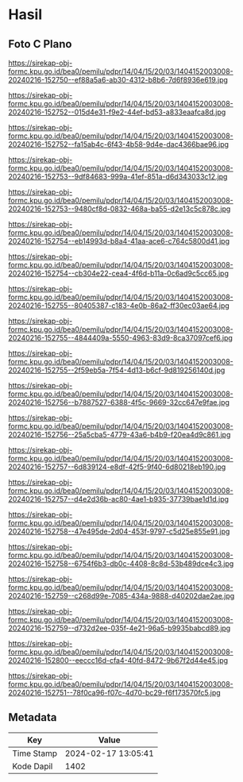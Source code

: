 # Hasil

## Foto C Plano

https://sirekap-obj-formc.kpu.go.id/bea0/pemilu/pdpr/14/04/15/20/03/1404152003008-20240216-152750--ef88a5a6-ab30-4312-b8b6-7d6f8936e619.jpg

https://sirekap-obj-formc.kpu.go.id/bea0/pemilu/pdpr/14/04/15/20/03/1404152003008-20240216-152752--015d4e31-f9e2-44ef-bd53-a833eaafca8d.jpg

https://sirekap-obj-formc.kpu.go.id/bea0/pemilu/pdpr/14/04/15/20/03/1404152003008-20240216-152752--fa15ab4c-6f43-4b58-9d4e-dac4366bae96.jpg

https://sirekap-obj-formc.kpu.go.id/bea0/pemilu/pdpr/14/04/15/20/03/1404152003008-20240216-152753--9df84683-999a-41ef-851a-d6d343033c12.jpg

https://sirekap-obj-formc.kpu.go.id/bea0/pemilu/pdpr/14/04/15/20/03/1404152003008-20240216-152753--9480cf8d-0832-468a-ba55-d2e13c5c878c.jpg

https://sirekap-obj-formc.kpu.go.id/bea0/pemilu/pdpr/14/04/15/20/03/1404152003008-20240216-152754--eb14993d-b8a4-41aa-ace6-c764c5800d41.jpg

https://sirekap-obj-formc.kpu.go.id/bea0/pemilu/pdpr/14/04/15/20/03/1404152003008-20240216-152754--cb304e22-cea4-4f6d-b11a-0c6ad9c5cc65.jpg

https://sirekap-obj-formc.kpu.go.id/bea0/pemilu/pdpr/14/04/15/20/03/1404152003008-20240216-152755--80405387-c183-4e0b-86a2-ff30ec03ae64.jpg

https://sirekap-obj-formc.kpu.go.id/bea0/pemilu/pdpr/14/04/15/20/03/1404152003008-20240216-152755--4844409a-5550-4963-83d9-8ca37097cef6.jpg

https://sirekap-obj-formc.kpu.go.id/bea0/pemilu/pdpr/14/04/15/20/03/1404152003008-20240216-152755--2f59eb5a-7f54-4d13-b6cf-9d819256140d.jpg

https://sirekap-obj-formc.kpu.go.id/bea0/pemilu/pdpr/14/04/15/20/03/1404152003008-20240216-152756--b7887527-6388-4f5c-9669-32cc647e9fae.jpg

https://sirekap-obj-formc.kpu.go.id/bea0/pemilu/pdpr/14/04/15/20/03/1404152003008-20240216-152756--25a5cba5-4779-43a6-b4b9-f20ea4d9c861.jpg

https://sirekap-obj-formc.kpu.go.id/bea0/pemilu/pdpr/14/04/15/20/03/1404152003008-20240216-152757--6d839124-e8df-42f5-9f40-6d80218eb190.jpg

https://sirekap-obj-formc.kpu.go.id/bea0/pemilu/pdpr/14/04/15/20/03/1404152003008-20240216-152757--d4e2d36b-ac80-4ae1-b935-37739bae1d1d.jpg

https://sirekap-obj-formc.kpu.go.id/bea0/pemilu/pdpr/14/04/15/20/03/1404152003008-20240216-152758--47e495de-2d04-453f-9797-c5d25e855e91.jpg

https://sirekap-obj-formc.kpu.go.id/bea0/pemilu/pdpr/14/04/15/20/03/1404152003008-20240216-152758--6754f6b3-db0c-4408-8c8d-53b489dce4c3.jpg

https://sirekap-obj-formc.kpu.go.id/bea0/pemilu/pdpr/14/04/15/20/03/1404152003008-20240216-152759--c268d99e-7085-434a-9888-d40202dae2ae.jpg

https://sirekap-obj-formc.kpu.go.id/bea0/pemilu/pdpr/14/04/15/20/03/1404152003008-20240216-152759--d732d2ee-035f-4e21-96a5-b9935babcd89.jpg

https://sirekap-obj-formc.kpu.go.id/bea0/pemilu/pdpr/14/04/15/20/03/1404152003008-20240216-152800--eeccc16d-cfa4-40fd-8472-9b67f2d44e45.jpg

https://sirekap-obj-formc.kpu.go.id/bea0/pemilu/pdpr/14/04/15/20/03/1404152003008-20240216-152751--78f0ca96-f07c-4d70-bc29-f6f173570fc5.jpg


## Metadata

| Key        | Value               |
| ---------- | ------------------- |
| Time Stamp | 2024-02-17 13:05:41 |
| Kode Dapil | 1402                |



